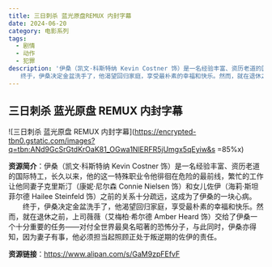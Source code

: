 ```yaml
---
title: 三日刺杀 蓝光原盘REMUX 内封字幕
date: 2024-06-20
category: 电影系列
tags:
  - 剧情
  - 动作
  - 犯罪
description: '伊桑（凯文·科斯特纳 Kevin Costner 饰）是一名经验丰富、资历老道的国际特工，长久以来，他的这一特殊职业令他徘徊在危险的最前线，繁忙的工作让他同妻子克里斯汀（康妮·尼尔森 Connie Nielsen 饰）和女儿佐伊（海莉·斯坦菲尔德 Hailee Steinfeld 饰）之前的关系十分疏远，这成为了伊桑的一块心病。
　　终于，伊桑决定金盆洗手了，他渴望回归家庭，享受最朴素的幸福和快乐。然而，就在退休之前，上司薇薇（艾梅柏·希尔德 Amber Heard 饰）交给了伊桑一个十分重要的任务——对付全世界最臭名昭著的恐怖分子，与此同时，伊桑亦得知，因为妻子有事，他必须担当起照顾正处于叛逆期的佐伊的责任。'
---
```


## 三日刺杀 蓝光原盘 REMUX 内封字幕

![三日刺杀 蓝光原盘 REMUX 内封字幕](https://encrypted-tbn0.gstatic.com/images?q=tbn:ANd9GcSrGtdKrOaK81_OGwa1NlERFR5jUmgx5qEyiw&s =85%x)

**资源简介**：伊桑（凯文·科斯特纳 Kevin Costner 饰）是一名经验丰富、资历老道的国际特工，长久以来，他的这一特殊职业令他徘徊在危险的最前线，繁忙的工作让他同妻子克里斯汀（康妮·尼尔森 Connie Nielsen 饰）和女儿佐伊（海莉·斯坦菲尔德 Hailee Steinfeld 饰）之前的关系十分疏远，这成为了伊桑的一块心病。
　　终于，伊桑决定金盆洗手了，他渴望回归家庭，享受最朴素的幸福和快乐。然而，就在退休之前，上司薇薇（艾梅柏·希尔德 Amber Heard 饰）交给了伊桑一个十分重要的任务——对付全世界最臭名昭著的恐怖分子，与此同时，伊桑亦得知，因为妻子有事，他必须担当起照顾正处于叛逆期的佐伊的责任。

**资源链接**：https://www.alipan.com/s/GaM9zpFEfvF
